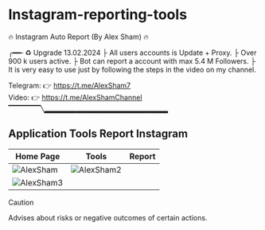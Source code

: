 # Instagram-reporting-tools
🔥 Instagram Auto Report (By Alex Sham) 🔥

╭━━╴♻️ Upgrade 13.02.2024
├ All users accounts is Update + Proxy.
├ Over 900 k users active.
├ Bot can report a account with max 5.4 M Followers.
├ It is very easy to use just by following the steps in the video on my channel.

Telegram: 👉 https://t.me/AlexSham7 
<br>
Video: 👉 https://t.me/AlexShamChannel
▔▔▔▔▔▔╲▂▂▂▂▂▂▂▂▂▂▂▂▂▂▂▂▂▂▂▂▂▂▂
## Application Tools Report Instagram
| Home Page | Tools | Report | 
| -------- | -------- | -------- |
| ![AlexSham](https://github.com/alexsham26/Instagram-reporting-tools/assets/159854180/c5dca98c-4a72-4ee4-92e7-2b98c015e6da)| ![AlexSham2](https://github.com/alexsham26/Instagram-reporting-tools/assets/159854180/95b12cd8-d0e7-4f58-8953-4e7ff83417c3)
| ![AlexSham3](https://github.com/alexsham26/Instagram-reporting-tools/assets/159854180/6f8ddf39-6134-487c-a2a8-26a0636f279b)|



> [!CAUTION]
> Advises about risks or negative outcomes of certain actions.
